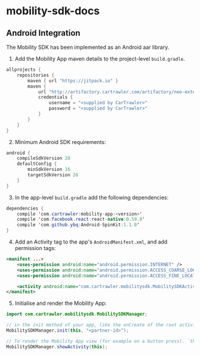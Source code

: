 # mobility-sdk-docs

## Android Integration

The Mobility SDK has been implemented as an Android aar library.

1. Add the Mobility App maven details to the project-level `build.gradle`.

```java
allprojects {
    repositories {
        maven { url "https://jitpack.io" }
        maven {
            url "http://artifactory.cartrawler.com/artifactory/neo-external"
            credentials {
                username = "<supplied by CarTrawler>"
                password = "<supplied by CarTrawler>"
            }
        }
    }
}
```

2. Minimum Android SDK requirements:

```java
android {
    compileSdkVersion 28
    defaultConfig {
        minSdkVersion 16
        targetSdkVersion 26
    }
}
```

3. In the app-level `build.gradle` add the following dependencies:

```java
dependencies {
    compile 'com.cartrawler:mobility-app:<version>'
    compile 'com.facebook.react:react-native:0.59.8'
    compile 'com.github.ybq:Android-SpinKit:1.1.0'
}
```

4. Add an Activity tag to the app's `AndroidManifest.xml`, and add permission tags:

```xml
<manifest ...>
    <uses-permission android:name="android.permission.INTERNET" />
    <uses-permission android:name="android.permission.ACCESS_COARSE_LOCATION" />
    <uses-permission android:name="android.permission.ACCESS_FINE_LOCATION" />

    <activity android:name="com.cartrawler.mobilitysdk.MobilitySDKActivity"/>
</manifest>
```

5. Initialise and render the Mobility App:

```java
import com.cartrawler.mobilitysdk.MobilitySDKManager;

// in the init method of your app, like the onCreate of the root activity. `this` should be an Android Activity.
MobilitySDKManager.init(this, "<partner-id>");

// To render the Mobility App view (for example on a button press). `this` should be an Android Activity.
MobilitySDKManager.showActivity(this);
```
